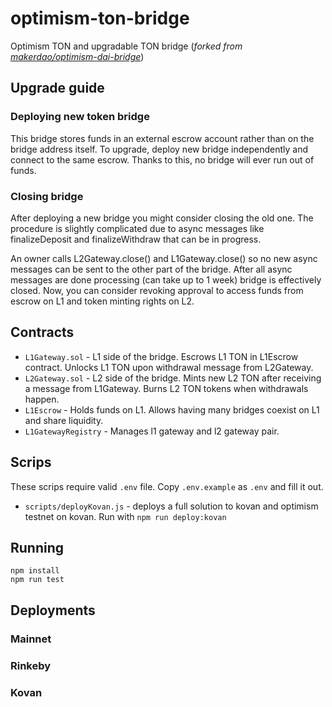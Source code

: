 # optimism-ton-bridge
Optimism TON and upgradable TON bridge (*forked from [makerdao/optimism-dai-bridge](https://github.com/makerdao/optimism-dai-bridge)*)

## Upgrade guide
### Deploying new token bridge
This bridge stores funds in an external escrow account rather than on the bridge address itself. To upgrade, deploy new bridge independently and connect to the same escrow. Thanks to this, no bridge will ever run out of funds.

### Closing bridge
After deploying a new bridge you might consider closing the old one. The procedure is slightly complicated due to async messages like finalizeDeposit and finalizeWithdraw that can be in progress.

An owner calls L2Gateway.close() and L1Gateway.close() so no new async messages can be sent to the other part of the bridge. After all async messages are done processing (can take up to 1 week) bridge is effectively closed. Now, you can consider revoking approval to access funds from escrow on L1 and token minting rights on L2.

## Contracts

- `L1Gateway.sol` - L1 side of the bridge. Escrows L1 TON in L1Escrow contract. Unlocks L1 TON upon withdrawal message from L2Gateway.
- `L2Gateway.sol` - L2 side of the bridge. Mints new L2 TON after receiving a message from L1Gateway. Burns L2 TON tokens when withdrawals happen.
- `L1Escrow` - Holds funds on L1. Allows having many bridges coexist on L1 and share liquidity.
- `L1GatewayRegistry` - Manages l1 gateway and l2 gateway pair.

## Scrips

These scrips require valid `.env` file. Copy `.env.example` as `.env` and fill it out.

- `scripts/deployKovan.js` - deploys a full solution to kovan and optimism testnet on kovan. Run with `npm run deploy:kovan`

## Running

```
npm install
npm run test
```

## Deployments

### Mainnet

### Rinkeby

### Kovan

